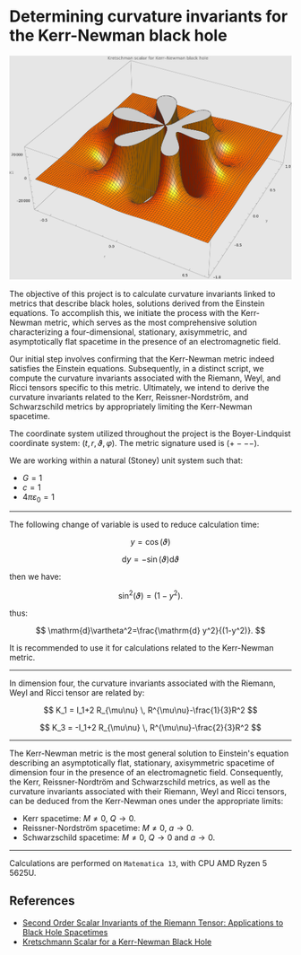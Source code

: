 # Determining curvature invariants for the Kerr-Newman black hole

![For parameters values : M=1 ; a=0.6 ; Q=0.3](Images/Kretschman-scalar.png)

The objective of this project is to calculate curvature invariants linked to metrics that describe black holes, solutions derived from the Einstein equations. To accomplish this, we initiate the process with the Kerr-Newman metric, which serves as the most comprehensive solution characterizing a four-dimensional, stationary, axisymmetric, and asymptotically flat spacetime in the presence of an electromagnetic field.  

Our initial step involves confirming that the Kerr-Newman metric indeed satisfies the Einstein equations. Subsequently, in a distinct script, we compute the curvature invariants associated with the Riemann, Weyl, and Ricci tensors specific to this metric. Ultimately, we intend to derive the curvature invariants related to the Kerr, Reissner-Nordström, and Schwarzschild metrics by appropriately limiting the Kerr-Newman spacetime.  
  
The coordinate system utilized throughout the project is the Boyer-Lindquist coordinate system: $(t,r,\vartheta,\varphi)$. The metric signature used is $(+ - - -)$.  

We are working within a natural (Stoney) unit system such that: 
 
- $G = 1$  
- $c = 1$  
- $4\pi\varepsilon_0 = 1$

---

The following change of variable is used to reduce calculation time:  

$$
y =\cos(\vartheta)
$$

$$
\mathrm{d}y = -\sin(\vartheta) \mathrm{d} \vartheta
$$

then we have:  

$$
\sin^2(\vartheta)=(1-y^2).
$$

thus:  
  
$$
\mathrm{d}\vartheta^2=\frac{\mathrm{d} y^2}{(1-y^2)}.
$$

It is recommended to use it for calculations related to the Kerr-Newman metric.

---
  
In dimension four, the curvature invariants associated with the Riemann, Weyl and Ricci tensor are related by:

$$
K_1 = I_1+2 R_{\mu\nu} \, R^{\mu\nu}-\frac{1}{3}R^2
$$

$$
K_3 = -I_1+2 R_{\mu\nu} \, R^{\mu\nu}-\frac{2}{3}R^2
$$

---

The Kerr-Newman metric is the most general solution to Einstein's equation describing an asymptotically flat, stationary, axisymmetric spacetime of dimension four in the presence of an electromagnetic field. Consequently, the Kerr, Reissner-Nordtröm and Schwarzschild metrics, as well as the curvature invariants associated with their Riemann, Weyl and Ricci tensors, can be deduced from the Kerr-Newman ones under the appropriate limits:  

- Kerr spacetime: $M\neq 0$, $Q\rightarrow 0$.  
- Reissner-Nordström spacetime: $M\neq 0$, $a\rightarrow 0$.  
- Schwarzschild spacetime: $M\neq 0$, $Q\rightarrow 0$ and $a\rightarrow 0$.

---

Calculations are performed on `Matematica 13`, with CPU AMD Ryzen 5 5625U.

## References

- [Second Order Scalar Invariants of the Riemann Tensor: Applications to Black Hole Spacetimes](https://arxiv.org/abs/gr-qc/0302095)
- [Kretschmann Scalar for a Kerr-Newman Black Hole](https://arxiv.org/abs/astro-ph/9912320)
